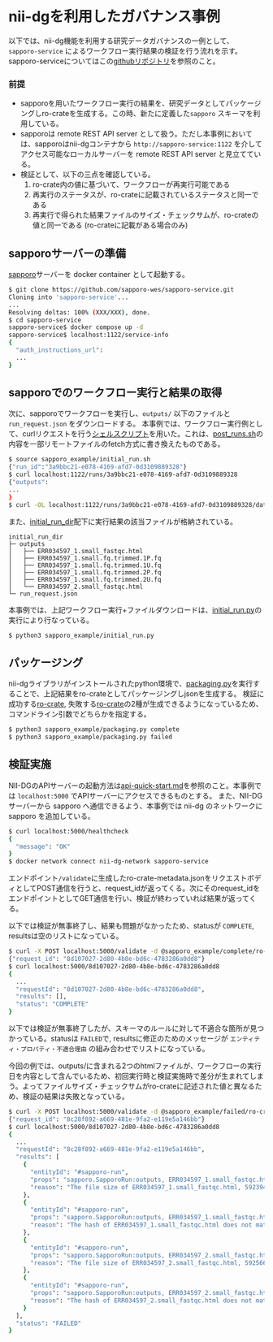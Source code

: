 # nii-dgを利用したガバナンス事例
以下では、nii-dg機能を利用する研究データガバナンスの一例として、 `sapporo-service` によるワークフロー実行結果の検証を行う流れを示す。 sapporo-serviceについてはこの[githubリポジトリ](https://github.com/sapporo-wes/sapporo-service)を参照のこと。

### 前提
- sapporoを用いたワークフロー実行の結果を、研究データとしてパッケージングしro-crateを生成する。この時、新たに定義した`sapporo` スキーマを利用している。
- sapporoは remote REST API server として扱う。ただし本事例においては、sapporoはnii-dgコンテナから `http://sapporo-service:1122` を介してアクセス可能なローカルサーバーを remote REST API server と見立てている。
- 検証として、以下の三点を確認している。
  1. ro-crate内の値に基づいて、ワークフローが再実行可能である
  2. 再実行のステータスが、ro-crateに記載されているステータスと同一である
  3. 再実行で得られた結果ファイルのサイズ・チェックサムが、ro-crateの値と同一である (ro-crateに記載がある場合のみ)


## sapporoサーバーの準備
[sapporo](https://github.com/sapporo-wes/sapporo-service)サーバーを docker container として起動する。
```bash
$ git clone https://github.com/sapporo-wes/sapporo-service.git
Cloning into 'sapporo-service'...
...
Resolving deltas: 100% (XXX/XXX), done.
$ cd sapporo-service
sapporo-service$ docker compose up -d
sapporo-service$ localhost:1122/service-info
{
  "auth_instructions_url":
  ...
}
```

## sapporoでのワークフロー実行と結果の取得
次に、sapporoでワークフローを実行し、`outputs/` 以下のファイルと `run_request.json` をダウンロードする。 本事例では、ワークフロー実行例として、curlリクエストを行う[シェルスクリプト](./initial_run.sh)を用いた。これは、[post_runs.sh](https://github.com/sapporo-wes/sapporo-service/blob/main/tests/curl_example/post_runs/cwltool/attach_all_files/post_runs.sh)の内容を一部リモートファイルのfetch方式に書き換えたものである。
```bash
$ source sapporo_example/initial_run.sh
{"run_id":"3a9bbc21-e078-4169-afd7-0d3109889328"}
$ curl localhost:1122/runs/3a9bbc21-e078-4169-afd7-0d3109889328
{"outputs":
...
}
$ curl -OL localhost:1122/runs/3a9bbc21-e078-4169-afd7-0d3109889328/data/run_request.json
```

また、[initial_run_dir](./initial_run)配下に実行結果の該当ファイルが格納されている。

```
initial_run_dir
├─ outputs
│   ├── ERR034597_1.small_fastqc.html
│   ├── ERR034597_1.small.fq.trimmed.1P.fq
│   ├── ERR034597_1.small.fq.trimmed.1U.fq
│   ├── ERR034597_1.small.fq.trimmed.2P.fq
│   ├── ERR034597_1.small.fq.trimmed.2U.fq
│   └── ERR034597_2.small_fastqc.html
└─ run_request.json
```

本事例では、上記ワークフロー実行+ファイルダウンロードは、[initial_run.py](./initial_run.py)の実行により行なっている。
```bash
$ python3 sapporo_example/initial_run.py
```

## パッケージング
nii-dgライブラリがインストールされたpython環境で、[packaging.py](./packaging.py)を実行することで、上記結果をro-crateとしてパッケージングしjsonを生成する。
検証に成功する[ro-crate](./complete/ro-crate-metadata.json), 失敗する[ro-crate](./failed/ro-crate-metadata.json)の2種が生成できるようになっているため、コマンドライン引数でどちらかを指定する。
```bash
$ python3 sapporo_example/packaging.py complete
$ python3 sapporo_example/packaging.py failed
```


## 検証実施
NII-DGのAPIサーバーの起動方法は[api-quick-start.md](../api-quick-start.md)を参照のこと。本事例では `localhost:5000` でAPIサーバーにアクセスできるものとする。
また、NII-DG サーバーから sapporo へ通信できるよう、本事例では nii-dg のネットワークに sapporo を追加している。
```bash
$ curl localhost:5000/healthcheck
{
  "message": "OK"
}
$ docker network connect nii-dg-network sapporo-service
```

エンドポイント`/validate`に生成したro-crate-metadata.jsonをリクエストボディとしてPOST通信を行うと、request_idが返ってくる。次にそのrequest_idをエンドポイントとしてGET通信を行い、検証が終わっていれば結果が返ってくる。

以下では検証が無事終了し、結果も問題がなかったため、statusが `COMPLETE`, resultsは空のリストになっている。
```bash
$ curl -X POST localhost:5000/validate -d @sapporo_example/complete/ro-crate-metadata.json -H "Content-Type: application/json"
{"request_id": "8d107027-2d80-4b8e-bd6c-4783286a0dd8"}
$ curl localhost:5000/8d107027-2d80-4b8e-bd6c-4783286a0dd8
{
  ...
  "requestId": "8d107027-2d80-4b8e-bd6c-4783286a0dd8",
  "results": [],
  "status": "COMPLETE"
}
```

以下では検証が無事終了したが、スキーマのルールに対して不適合な箇所が見つかっている。statusは `FAILED`で, resultsに修正のためのメッセージが `エンティティ・プロパティ・不適合理由` の組み合わせでリストになっている。

今回の例では、outputs/に含まれる2つのhtmlファイルが、ワークフローの実行日を内容として含んでいるため、初回実行時と検証実施時で差分が生まれてしまう。よってファイルサイズ・チェックサムがro-crateに記述された値と異なるため、検証の結果は失敗となっている。
```bash
$ curl -X POST localhost:5000/validate -d @sapporo_example/failed/ro-crate-metadata.json -H "Content-Type: application/json"
{"request_id": "8c28f892-a669-481e-9fa2-e119e5a146bb"}
$ curl localhost:5000/8d107027-2d80-4b8e-bd6c-4783286a0dd8
{
  ...
  "requestId": "8c28f892-a669-481e-9fa2-e119e5a146bb",
  "results": [
    {
      "entityId": "#sapporo-run",
      "props": "sapporo.SapporoRun:outputs, ERR034597_1.small_fastqc.html:contentSize",
      "reason": "The file size of ERR034597_1.small_fastqc.html, 592394B, does not match the `contentSize` value 592393B in <sapporo.File outputs/ERR034597_1.small_fastqc.html>."
    },
    {
      "entityId": "#sapporo-run",
      "props": "sapporo.SapporoRun:outputs, ERR034597_1.small_fastqc.html:sha256",
      "reason": "The hash of ERR034597_1.small_fastqc.html does not match the `sha256` value e8b481c75d81f97080d8d61b9a21558c91e94488cc89dd20d09de4f7171df32d in <sapporo.File outputs/ERR034597_1.small_fastqc.html>"
    },
    {
      "entityId": "#sapporo-run",
      "props": "sapporo.SapporoRun:outputs, ERR034597_2.small_fastqc.html:contentSize",
      "reason": "The file size of ERR034597_2.small_fastqc.html, 592566B, does not match the `contentSize` value 592565B in <sapporo.File outputs/ERR034597_2.small_fastqc.html>."
    },
    {
      "entityId": "#sapporo-run",
      "props": "sapporo.SapporoRun:outputs, ERR034597_2.small_fastqc.html:sha256",
      "reason": "The hash of ERR034597_2.small_fastqc.html does not match the `sha256` value 0f977665918cfebd9be552bb670c7c78cb70df83f1eb6af3303381062f9ff8d4 in <sapporo.File outputs/ERR034597_2.small_fastqc.html>"
    }
  ],
  "status": "FAILED"
}
```
